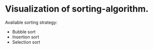# Visualization of sorting-algorithm.
Avaliable sorting strategy: 
- Bubble sort
- Insertion sort
- Selection sort
